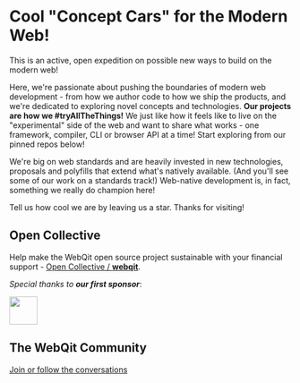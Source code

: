 # Cool "Concept Cars" for the Modern Web!

This is an active, open expedition on possible new ways to build on the modern web!

Here, we're passionate about pushing the boundaries of modern web development - from how we author code to how we ship the products, and we're dedicated to exploring novel concepts and technologies. **Our projects are how we #tryAllTheThings!** We just like how it feels like to live on the "experimental" side of the web and want to share what works - one framework, compiler, CLI or browser API at a time! Start exploring from our pinned repos below!

We're big on web standards and are heavily invested in new technologies, proposals and polyfills that extend what's natively available. (And you'll see some of our work on a standards track!) Web-native development is, in fact, something we really do champion here!

Tell us how cool we are by leaving us a star. Thanks for visiting!

## Open Collective

Help make the WebQit open source project sustainable with your financial support - [Open Collective / **webqit**](https://opencollective.com/webqit).

_Special thanks to **our first sponsor**_:

<a href="https://github.com/ejiro-design"><img src="https://avatars.githubusercontent.com/u/79667751?s=96&v=4" height="50px" /></a>

## The WebQit Community

[Join or follow the conversations](https://github.com/webqit/webqit/discussions)

